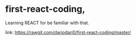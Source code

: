 # first-react-coding,
Learning REACT for be familiar with that.

link: https://rawgit.com/dariodari0/first-react-coding/master/
